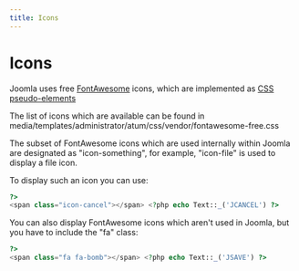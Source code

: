 ```yaml
---
title: Icons
---
```


Icons
=====

Joomla uses free [FontAwesome](https://fontawesome.com/search) icons,
which are implemented as [CSS pseudo-elements](https://docs.fontawesome.com/v5/web/advanced/css-pseudo-elements)

The list of icons which are available can be found in media/templates/administrator/atum/css/vendor/fontawesome-free.css

The subset of FontAwesome icons which are used internally within Joomla are designated as "icon-something",
for example, "icon-file" is used to display a file icon.

To display such an icon you can use:

```php
?>
<span class="icon-cancel"></span> <?php echo Text::_('JCANCEL') ?> 
```

You can also display FontAwesome icons which aren't used in Joomla, but you have to include the "fa" class:

```php
?>
<span class="fa fa-bomb"></span> <?php echo Text::_('JSAVE') ?> 
```

